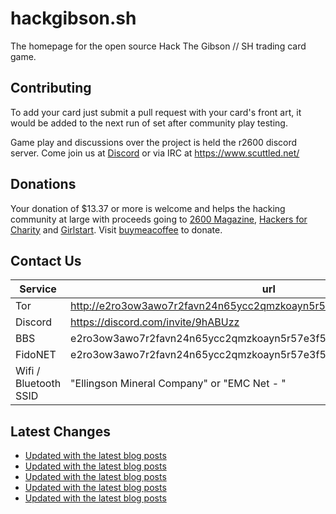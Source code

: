 # hackgibson.sh
The homepage for the open source Hack The Gibson // SH trading card game.


## Contributing

To add your card just submit a pull request with your card's front art, it would be added to the next run of set after community play testing.

Game play and discussions over the project is held the r2600 discord server. Come join us at [Discord](https://discord.com/invite/9hABUzz) or via IRC at https://www.scuttled.net/


## Donations

Your donation of $13.37 or more is welcome and helps the hacking community at large with proceeds going to [2600 Magazine](https://2600.com/), [Hackers for Charity](https://hackersforcharity.org) and [Girlstart](https://girlstart.org).  Visit [buymeacoffee](https://www.buymeacoffee.com/hackgibson.sh) to donate.


## Contact Us

Service | url
-|-
Tor | http://e2ro3ow3awo7r2favn24n65ycc2qmzkoayn5r57e3f56nvjwdcgg32ad.onion
Discord | https://discord.com/invite/9hABUzz
BBS | e2ro3ow3awo7r2favn24n65ycc2qmzkoayn5r57e3f56nvjwdcgg32ad.onion:23
FidoNET | e2ro3ow3awo7r2favn24n65ycc2qmzkoayn5r57e3f56nvjwdcgg32ad.onion:24554
Wifi / Bluetooth SSID | "Ellingson Mineral Company" or "EMC Net - <fidonet address>"

## Latest Changes
<!-- BLOG-POST-LIST:START -->
- [Updated with the latest blog posts](https://github.com/DFW2600/hackgibson.sh/commit/67795a65535c35d6695cfda8fb5661bbcd6c2c5d)
- [Updated with the latest blog posts](https://github.com/DFW2600/hackgibson.sh/commit/e7344ef8fb09425d6554c7fe16f10ece0d31eb7b)
- [Updated with the latest blog posts](https://github.com/DFW2600/hackgibson.sh/commit/8a4604182eb9999aa04a386dd3a10207105f5b56)
- [Updated with the latest blog posts](https://github.com/DFW2600/hackgibson.sh/commit/369a2ef0d19211b4afd3a14857a5a6c6a182ee0b)
- [Updated with the latest blog posts](https://github.com/DFW2600/hackgibson.sh/commit/d1fed719b28234ce8ac2c8620935313169c4c8d3)
<!-- BLOG-POST-LIST:END -->

